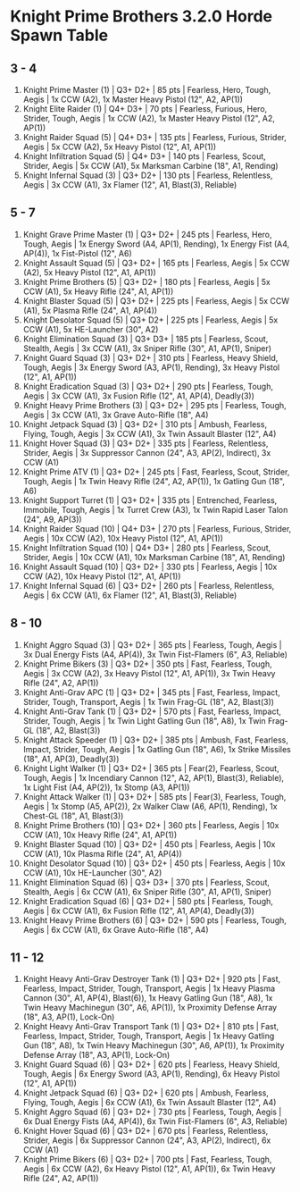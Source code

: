 # Knight Prime Brothers 3.2.0 Horde Spawn Table

## 3 - 4

1. Knight Prime Master (1) | Q3+ D2+ | 85 pts | Fearless, Hero, Tough, Aegis | 1x CCW (A2), 1x Master Heavy Pistol (12", A2, AP(1))
1. Knight Elite Raider (1) | Q4+ D3+ | 70 pts | Fearless, Furious, Hero, Strider, Tough, Aegis | 1x CCW (A2), 1x Master Heavy Pistol (12", A2, AP(1))
1. Knight Raider Squad (5) | Q4+ D3+ | 135 pts | Fearless, Furious, Strider, Aegis | 5x CCW (A2), 5x Heavy Pistol (12", A1, AP(1))
1. Knight Infiltration Squad (5) | Q4+ D3+ | 140 pts | Fearless, Scout, Strider, Aegis | 5x CCW (A1), 5x Marksman Carbine (18", A1, Rending)
1. Knight Infernal Squad (3) | Q3+ D2+ | 130 pts | Fearless, Relentless, Aegis | 3x CCW (A1), 3x Flamer (12", A1, Blast(3), Reliable)

## 5 - 7

1. Knight Grave Prime Master (1) | Q3+ D2+ | 245 pts | Fearless, Hero, Tough, Aegis | 1x Energy Sword (A4, AP(1), Rending), 1x Energy Fist (A4, AP(4)), 1x Fist-Pistol (12", A6)
1. Knight Assault Squad (5) | Q3+ D2+ | 165 pts | Fearless, Aegis | 5x CCW (A2), 5x Heavy Pistol (12", A1, AP(1))
1. Knight Prime Brothers (5) | Q3+ D2+ | 180 pts | Fearless, Aegis | 5x CCW (A1), 5x Heavy Rifle (24", A1, AP(1))
1. Knight Blaster Squad (5) | Q3+ D2+ | 225 pts | Fearless, Aegis | 5x CCW (A1), 5x Plasma Rifle (24", A1, AP(4))
1. Knight Desolator Squad (5) | Q3+ D2+ | 225 pts | Fearless, Aegis | 5x CCW (A1), 5x HE-Launcher (30", A2)
1. Knight Elimination Squad (3) | Q3+ D3+ | 185 pts | Fearless, Scout, Stealth, Aegis | 3x CCW (A1), 3x Sniper Rifle (30", A1, AP(1), Sniper)
1. Knight Guard Squad (3) | Q3+ D2+ | 310 pts | Fearless, Heavy Shield, Tough, Aegis | 3x Energy Sword (A3, AP(1), Rending), 3x Heavy Pistol (12", A1, AP(1))
1. Knight Eradication Squad (3) | Q3+ D2+ | 290 pts | Fearless, Tough, Aegis | 3x CCW (A1), 3x Fusion Rifle (12", A1, AP(4), Deadly(3))
1. Knight Heavy Prime Brothers (3) | Q3+ D2+ | 295 pts | Fearless, Tough, Aegis | 3x CCW (A1), 3x Grave Auto-Rifle (18", A4)
1. Knight Jetpack Squad (3) | Q3+ D2+ | 310 pts | Ambush, Fearless, Flying, Tough, Aegis | 3x CCW (A1), 3x Twin Assault Blaster (12", A4)
1. Knight Hover Squad (3) | Q3+ D2+ | 335 pts | Fearless, Relentless, Strider, Aegis | 3x Suppressor Cannon (24", A3, AP(2), Indirect), 3x CCW (A1)
1. Knight Prime ATV (1) | Q3+ D2+ | 245 pts | Fast, Fearless, Scout, Strider, Tough, Aegis | 1x Twin Heavy Rifle (24", A2, AP(1)), 1x Gatling Gun (18", A6)
1. Knight Support Turret (1) | Q3+ D2+ | 335 pts | Entrenched, Fearless, Immobile, Tough, Aegis | 1x Turret Crew (A3), 1x Twin Rapid Laser Talon (24", A9, AP(3))
1. Knight Raider Squad (10) | Q4+ D3+ | 270 pts | Fearless, Furious, Strider, Aegis | 10x CCW (A2), 10x Heavy Pistol (12", A1, AP(1))
1. Knight Infiltration Squad (10) | Q4+ D3+ | 280 pts | Fearless, Scout, Strider, Aegis | 10x CCW (A1), 10x Marksman Carbine (18", A1, Rending)
1. Knight Assault Squad (10) | Q3+ D2+ | 330 pts | Fearless, Aegis | 10x CCW (A2), 10x Heavy Pistol (12", A1, AP(1))
1. Knight Infernal Squad (6) | Q3+ D2+ | 260 pts | Fearless, Relentless, Aegis | 6x CCW (A1), 6x Flamer (12", A1, Blast(3), Reliable)

## 8 - 10

1. Knight Aggro Squad (3) | Q3+ D2+ | 365 pts | Fearless, Tough, Aegis | 3x Dual Energy Fists (A4, AP(4)), 3x Twin Fist-Flamers (6", A3, Reliable)
1. Knight Prime Bikers (3) | Q3+ D2+ | 350 pts | Fast, Fearless, Tough, Aegis | 3x CCW (A2), 3x Heavy Pistol (12", A1, AP(1)), 3x Twin Heavy Rifle (24", A2, AP(1))
1. Knight Anti-Grav APC (1) | Q3+ D2+ | 345 pts | Fast, Fearless, Impact, Strider, Tough, Transport, Aegis | 1x Twin Frag-GL (18", A2, Blast(3))
1. Knight Anti-Grav Tank (1) | Q3+ D2+ | 570 pts | Fast, Fearless, Impact, Strider, Tough, Aegis | 1x Twin Light Gatling Gun (18", A8), 1x Twin Frag-GL (18", A2, Blast(3))
1. Knight Attack Speeder (1) | Q3+ D2+ | 385 pts | Ambush, Fast, Fearless, Impact, Strider, Tough, Aegis | 1x Gatling Gun (18", A6), 1x Strike Missiles (18", A1, AP(3), Deadly(3))
1. Knight Light Walker (1) | Q3+ D2+ | 365 pts | Fear(2), Fearless, Scout, Tough, Aegis | 1x Incendiary Cannon (12", A2, AP(1), Blast(3), Reliable), 1x Light Fist (A4, AP(2)), 1x Stomp (A3, AP(1))
1. Knight Attack Walker (1) | Q3+ D2+ | 585 pts | Fear(3), Fearless, Tough, Aegis | 1x Stomp (A5, AP(2)), 2x Walker Claw (A6, AP(1), Rending), 1x Chest-GL (18", A1, Blast(3))
1. Knight Prime Brothers (10) | Q3+ D2+ | 360 pts | Fearless, Aegis | 10x CCW (A1), 10x Heavy Rifle (24", A1, AP(1))
1. Knight Blaster Squad (10) | Q3+ D2+ | 450 pts | Fearless, Aegis | 10x CCW (A1), 10x Plasma Rifle (24", A1, AP(4))
1. Knight Desolator Squad (10) | Q3+ D2+ | 450 pts | Fearless, Aegis | 10x CCW (A1), 10x HE-Launcher (30", A2)
1. Knight Elimination Squad (6) | Q3+ D3+ | 370 pts | Fearless, Scout, Stealth, Aegis | 6x CCW (A1), 6x Sniper Rifle (30", A1, AP(1), Sniper)
1. Knight Eradication Squad (6) | Q3+ D2+ | 580 pts | Fearless, Tough, Aegis | 6x CCW (A1), 6x Fusion Rifle (12", A1, AP(4), Deadly(3))
1. Knight Heavy Prime Brothers (6) | Q3+ D2+ | 590 pts | Fearless, Tough, Aegis | 6x CCW (A1), 6x Grave Auto-Rifle (18", A4)

## 11 - 12

1. Knight Heavy Anti-Grav Destroyer Tank (1) | Q3+ D2+ | 920 pts | Fast, Fearless, Impact, Strider, Tough, Transport, Aegis | 1x Heavy Plasma Cannon (30", A1, AP(4), Blast(6)), 1x Heavy Gatling Gun (18", A8), 1x Twin Heavy Machinegun (30", A6, AP(1)), 1x Proximity Defense Array (18", A3, AP(1), Lock-On)
1. Knight Heavy Anti-Grav Transport Tank (1) | Q3+ D2+ | 810 pts | Fast, Fearless, Impact, Strider, Tough, Transport, Aegis | 1x Heavy Gatling Gun (18", A8), 1x Twin Heavy Machinegun (30", A6, AP(1)), 1x Proximity Defense Array (18", A3, AP(1), Lock-On)
1. Knight Guard Squad (6) | Q3+ D2+ | 620 pts | Fearless, Heavy Shield, Tough, Aegis | 6x Energy Sword (A3, AP(1), Rending), 6x Heavy Pistol (12", A1, AP(1))
1. Knight Jetpack Squad (6) | Q3+ D2+ | 620 pts | Ambush, Fearless, Flying, Tough, Aegis | 6x CCW (A1), 6x Twin Assault Blaster (12", A4)
1. Knight Aggro Squad (6) | Q3+ D2+ | 730 pts | Fearless, Tough, Aegis | 6x Dual Energy Fists (A4, AP(4)), 6x Twin Fist-Flamers (6", A3, Reliable)
1. Knight Hover Squad (6) | Q3+ D2+ | 670 pts | Fearless, Relentless, Strider, Aegis | 6x Suppressor Cannon (24", A3, AP(2), Indirect), 6x CCW (A1)
1. Knight Prime Bikers (6) | Q3+ D2+ | 700 pts | Fast, Fearless, Tough, Aegis | 6x CCW (A2), 6x Heavy Pistol (12", A1, AP(1)), 6x Twin Heavy Rifle (24", A2, AP(1))